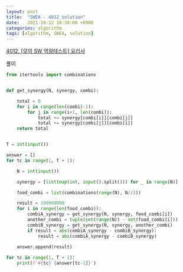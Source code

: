 ```yaml
---
layout: post
title:  "SWEA - 4012 solution"
date:   2021-10-12 18:30:00 +0900
categories: algorithm
tags: [algorithm, SWEA, solution]
---
```

[4012. [모의 SW 역량테스트] 요리사](https://swexpertacademy.com/main/code/problem/problemDetail.do?contestProbId=AWIeUtVakTMDFAVH&categoryId=AWIeUtVakTMDFAVH&categoryType=CODE&problemTitle=4012&orderBy=FIRST_REG_DATETIME&selectCodeLang=ALL&select-1=&pageSize=10&pageIndex=1)

풀이

```python
from itertools import combinations


def get_synergy(N, synergy, combi):

    total = 0
    for i in range(len(combi)-1):
        for j in range(i+1, len(combi)):
            total += synergy[combi[i]][combi[j]]
            total += synergy[combi[j]][combi[i]]
    return total


T = int(input())

answer = []
for tc in range(1, T + 1):

    N = int(input())

    synergy = [list(map(int, input().split())) for _ in range(N)]

    food_combi = list(combinations(range(N), N//2))

    result = 100000000
    for i in range(len(food_combi)):
        combiA_synergy = get_synergy(N, synergy, food_combi[i])
        another_combi = tuple(set(range(N)) - set(food_combi[i]))
        combiB_synergy = get_synergy(N, synergy, another_combi)
        if result > abs(combiA_synergy - combiB_synergy):
            result = abs(combiA_synergy - combiB_synergy)
            
    answer.append(result)

for tc in range(1, T + 1):
    print(f'#{tc} {answer[tc-1]}')


```

